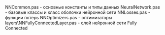 ﻿NNCommon.pas - основные константы и типы данных
NeuralNetwork.pas - базовые классы и класс оболочки нейронной сети
NNLosses.pas - функции потерь
NNOptimizers.pas - оптимизаторы
layers\NNFullyConnectedLayer.pas - слой нейронной сети Fully Connected